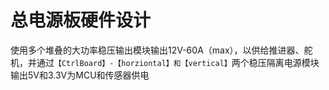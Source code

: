 # 总电源板硬件设计

使用多个堆叠的大功率稳压输出模块输出12V-60A（max），以供给推进器、舵机，并通过`【CtrlBoard】-【horziontal】和【vertical】`两个稳压隔离电源模块输出5V和3.3V为MCU和传感器供电